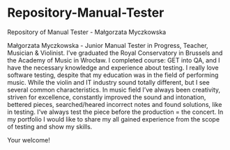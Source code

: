 # Repository-Manual-Tester
Repository of Manual Tester - Małgorzata Myczkowska

Małgorzata Myczkowska - Junior Manual Tester in Progress, Teacher, Musician & Violinist.
I’ve graduated the Royal Conservatory in Brussels and the Academy of Music in Wrocław. 
I completed course: GET into QA, and I have the necessary knowledge and experience about testing.
I really love software testing, despite that my education was in the field of performing music.
While the violin and IT industry sound totally different, but I see several common characteristics. 
In music field I’ve always been creativity, striven for excellence, constantly improved the sound and intonation, bettered pieces, searched/heared incorrect notes and found solutions, like in testing. I’ve always test the piece before the production = the concert.
In my portfolio I would like to share my all gained experience from the scope of testing and show my skills.

Your welcome!
